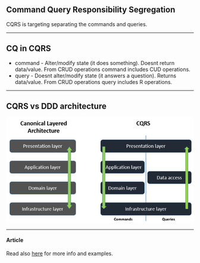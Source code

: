 ## Command Query Responsibility Segregation

CQRS is targeting separating the commands and queries.

---

## CQ in CQRS

- command - Alter/modify state (it does something). Doesnt return data/value. From CRUD operations command includes CUD operations.
- query - Doesnt alter/modify state (it answers a question). Returns data/value. From CRUD operations query includes R operations.

---

## CQRS vs DDD architecture

<img src="./pics/cqrs-arch.png" />

---

#### Article

Read also [here](https://martinfowler.com/bliki/CQRS.html) for more info and examples.
